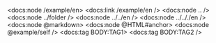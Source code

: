 <!--
    id: example/self
    tags: META:TAG1,META:TAG2
-->

<docs:node /example/en>
<docs:link /example/en />
<docs:node .. />
<docs:node ../folder />
<docs:node ../../en />
<docs:node ../.././en />
<docs:node @markdown>
<docs:node @HTML#anchor>
<docs:node @example/self />
<docs:tag BODY:TAG1>
<docs:tag BODY:TAG2 />
